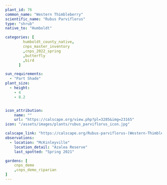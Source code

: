 ```yaml
---
plant_id: 76
common_name: "Western Thimbleberry"
scientific_name: "Rubus Parviflorus"
type: "shrub"
native_to: "Humboldt"

categories: [
        humboldt_county_native,
        cnps_master_inventory
        ,cnps_2022_spring
        ,butterfly
        ,bird
      ]

sun_requirements:
  - "Part Shade"
plant_size:
  - height: 
    - 4
    - 8.2


icon_attribution: 
    name: ""
    url: "https://calscape.org/view.php?pl=3285&img=23165"
icon: "/assets/images/plants/rubus_parviflorus_icon.jpg" 

calscape_link: "https://calscape.org/Rubus-parviflorus-(Western-Thimbleberry)"
observations: 
  - location: "McKinleyville"
    location_detail: "Azalea Reserve"
    last_spotted: "Spring 2021"

gardens: [ 
    cnps_demo
    ,cnps_demo_riparian
]
---
```


